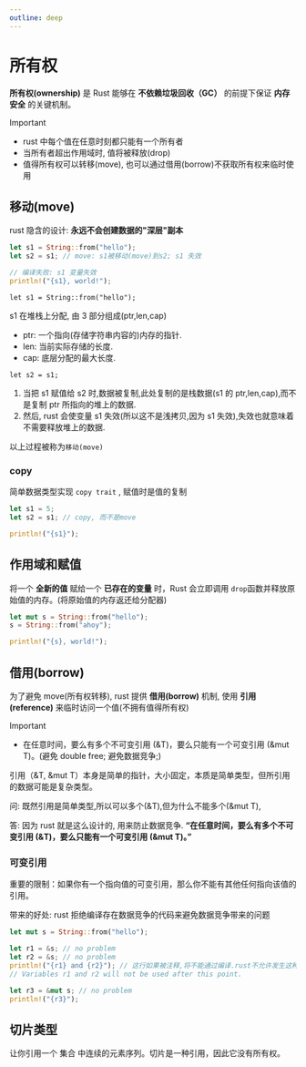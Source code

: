 ```yaml
---
outline: deep
---
```


# 所有权

**所有权(ownership)** 是 Rust 能够在 **不依赖垃圾回收（GC）** 的前提下保证 **内存安全** 的关键机制。

> [!IMPORTANT]
>
> - rust 中每个值在任意时刻都只能有一个所有者
> - 当所有者超出作用域时, 值将被释放(drop)
> - 值得所有权可以转移(move), 也可以通过借用(borrow)不获取所有权来临时使用

## 移动(move)

rust 隐含的设计: **永远不会创建数据的"深层"副本**

```rust
let s1 = String::from("hello");
let s2 = s1; // move: s1被移动(move)到s2; s1 失效

// 编译失败: s1 变量失效
println!("{s1}, world!");
```

`let s1 = String::from("hello");`

s1 在堆栈上分配, 由 3 部分组成(ptr,len,cap)

- ptr: 一个指向(存储字符串内容的)内存的指针.
- len: 当前实际存储的长度.
- cap: 底层分配的最大长度.

`let s2 = s1;`

1. 当把 s1 赋值给 s2 时,数据被复制,此处复制的是栈数据(s1 的 ptr,len,cap),而不是复制 ptr 所指向的堆上的数据.
2. 然后, rust 会使变量 s1 失效(所以这不是浅拷贝,因为 s1 失效),失效也就意味着不需要释放堆上的数据.

以上过程被称为`移动(move)`

### copy

简单数据类型实现 `copy trait` , 赋值时是值的复制

```rust
let s1 = 5;
let s2 = s1; // copy, 而不是move

println!("{s1}");
```

## 作用域和赋值

将一个 **全新的值** 赋给一个 **已存在的变量** 时，Rust 会立即调用 `drop`函数并释放原始值的内存。(将原始值的内存返还给分配器)

```rust
let mut s = String::from("hello");
s = String::from("ahoy");

println!("{s}, world!");
```

## 借用(borrow)

为了避免 move(所有权转移), rust 提供 **借用(borrow)** 机制, 使用 **引用(reference)** 来临时访问一个值(不拥有值得所有权)

> [!IMPORTANT]
>
> - 在任意时间，要么有多个不可变引用 (&T)，要么只能有一个可变引用 (&mut T)。(避免 double free; 避免数据竞争;)

引用（&T, &mut T）本身是简单的指针，大小固定，本质是简单类型，但所引用的数据可能是复杂类型。

问: 既然引用是简单类型,所以可以多个(&T),但为什么不能多个(&mut T),

答: 因为 rust 就是这么设计的, 用来防止数据竞争. **“在任意时间，要么有多个不可变引用 (&T)，要么只能有一个可变引用 (&mut T)。”**

### 可变引用

重要的限制：如果你有一个指向值的可变引用，那么你不能有其他任何指向该值的引用。

带来的好处: rust 拒绝编译存在数据竞争的代码来避免数据竞争带来的问题

```rust
let mut s = String::from("hello");

let r1 = &s; // no problem
let r2 = &s; // no problem
println!("{r1} and {r2}"); // 这行如果被注释,将不能通过编译.rust不允许发生这种情况:(不可变引用的用户r1,r2的值在某一时刻突然发生变化)
// Variables r1 and r2 will not be used after this point.

let r3 = &mut s; // no problem
println!("{r3}");

```

## 切片类型

让你引用一个 集合 中连续的元素序列。切片是一种引用，因此它没有所有权。
